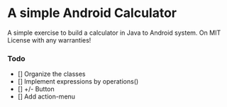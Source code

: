 # A simple Android Calculator

A simple exercise to build a calculator in Java to Android system.
On MIT License with any warranties!

### Todo

- [] Organize the classes
- [] Implement expressions by operations()
- [] +/- Button
- [] Add action-menu
